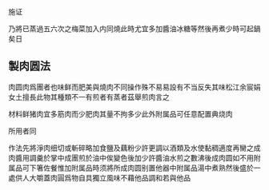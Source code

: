 施证

乃將已蒸過五六次之梅菜加入内同燒此時尤宜多加醬油冰糖等然後再煮少時可起鍋矣日

## 製肉圆法

肉圆肉爲團者也味鲜而肥美與燒肉不同操作殊不易易設有不当反失其味松江余宸娟女土擅長此物其種類不一有煎者有蒸者茲舉煎肉言之

材料鲜猪肉宜多筋肉而少肥肉其量不拘多少此外附属品可任意配置典烧肉

所用者同



作法先將淨肉细切或斬碎略加食鹽及藕粉少許更調以酒類及水使黏稠適度再臠之成肉醬用調羹於掌中成團煎於油中俟變色後加少許醬油水煎之數沸後成肉圆如不用附属品可下箸佐餐惟加附属品時须將所成肉圆别置他器中附属品湯中煮熟然後盛於一處供人大嚼蓋肉圓爲物自具獨立風味不藉他品調和若與他品